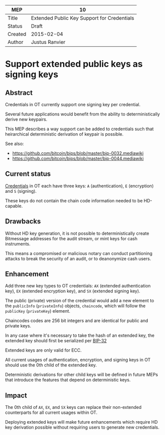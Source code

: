 MEP | 10
--- | ---
Title | Extended Public Key Support for Credentials
Status | Draft
Created | 2015-02-04
Author | Justus Ranvier

# Support extended public keys as signing keys

## Abstract

Credentials in OT currently support one signing key per credential.

Several future applications would benefit from the ability to deterministically derive new keypairs.

This MEP describes a way support can be added to credentials such that heirarchical deterministic derivation of keypair is possible.

See also:

* https://github.com/bitcoin/bips/blob/master/bip-0032.mediawiki
* https://github.com/bitcoin/bips/blob/master/bip-0044.mediawiki

## Current status

[Credentials](../doctypes/credentials.md) in OT each have three keys: `A` (authentication), `E` (encryption) and `S` (signing).

These keys do not contain the chain code information needed to be HD-capable.

## Drawbacks

Without HD key generation, it is not possible to deterministically create Bitmessage addresses for the audit stream, or mint keys for cash instruments. 

This means a compromised or malicious notary can conduct partitioning attacks to break the security of an audit, or to deanonymize cash users.

## Enhancement

Add three new key types to OT credentials:  `AX` (extended authentication key), `EX` (extended encryption key), and `SX` (extended signing key).

The public (private) version of the credential would add a new element to the `publicInfo` (`privateInfo`) objects, `chaincode`, which will follow the `publicKey` (`privateKey`) element.

Chaincodes codes are 256 bit integers and are identical for public and private keys.

In any case where it's necessary to take the hash of an extended key, the extended key should first be serialized per [BIP-32](https://github.com/bitcoin/bips/blob/master/bip-0032.mediawiki#serialization-format)

Extended keys are only valid for ECC.

All current usages of authentication, encryption, and signing keys in OT should use the 0th child of the extended key.

Deterministic derivations for other child keys will be defined in future MEPs that introduce the features that depend on deterministic keys.

## Impact

The 0th child of `AX`, `EX`, and `SX` keys can replace their non-extended counterparts for all current usages within OT.

Deploying extended keys will make future enhancements which require HD key derivation possible without requiring users to generate new credentials.